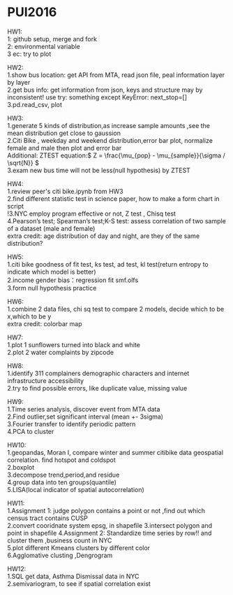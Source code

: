 # PUI2016
HW1: </br>
1: github setup, merge and fork</br>
2: environmental variable</br>
3 ec: try to plot</br>

HW2:</br>
1.show bus location: get API from MTA, read json file, peal information layer by layer</br>
2.get bus info: get information from json, keys and structure may by inconsistent!   use try: something  except KeyError: next_stop=[]</br>
3.pd.read_csv, plot</br>

HW3:</br>
1.generate 5 kinds of distribution,as increase sample amounts ,see the mean distribution get close to gaussion</br>
2.Citi Bike , weekday and weekend distribution,error bar plot, normalize female and male then plot and error bar</br>
Additional: ZTEST equation:$ Z = \frac{\mu_{pop} - \mu_{sample}}{\sigma / \sqrt{N}} $    </br>
3.exam new bus time will not be less(null hypothesis) by ZTEST</br>

HW4:</br>
1.review peer's citi bike.ipynb from HW3</br>
2.find different statistic test in science paper, how to make a form chart in script</br>
!3.NYC employ program effective or not, Z test , Chisq test</br>
4.Pearson’s test; Spearman’s test;K-S test: assess correlation of two sample of a dataset (male and female)</br>
extra credit: age distribution of day and night, are they of the same distribution?

HW5:</br>
1.citi bike goodness of fit test, ks test, ad test, kl test(return entropy to indicate which model is better)</br>
2.income gender bias：regression fit smf.olfs</br>
3.form null hypothesis practice</br>

HW6:</br>
1.combine 2 data files, chi sq test to compare 2 models, decide which to be x,which to be y</br>
extra credit: colorbar map

HW7:</br>
1.plot 1 sunflowers turned into black and white</br>
2.plot 2 water complaints by zipcode</br>

HW8:</br>
1.identify 311 complainers demographic characters and internet infrastructure accessibility</br>
2.try to find possible errors, like duplicate value, missing value

HW9:</br>
1.Time series analysis, discover event from MTA data</br>
2.Find outlier,set significant interval (mean +- 3sigma)</br>
3.Fourier transfer to identify periodic pattern</br>
4.PCA to cluster</br>

HW10:</br>
1.geopandas, Moran I, compare winter and summer citibike data geospatial correlation. find hotspot and coldspot</br>
2.boxplot</br>
3.decompose trend,period,and residue</br>
4.group data into ten groups(quantile)</br>
5.LISA(local indicator of spatial autocorrelation)</br>

HW11:</br>
1.Assignment 1: judge polygon contains a point or not ,find out which census tract contains CUSP </br>
2.convert cooridnate system epsg, in shapefile
3.intersect polygon and point in shapefile
4.Assignment 2: Standardize time series by row!! and cluster them ,business count in NYC</br>
5.plot different Kmeans clusters by different color</br>
6.Agglomative clusting ,Dengrogram</br>

HW12:</br>
1.SQL get data, Asthma Dismissal data in NYC</br>
2.semivariogram, to see if spatial correlation exist</br>
